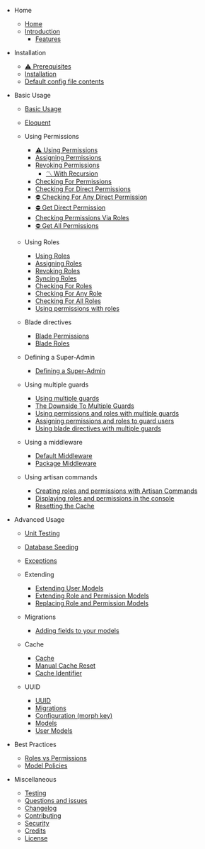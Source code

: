 * Home
    * [Home](/)
    * [Introduction](introduction.md)
        - [Features](introduction.md#features)

* Installation
    * [⚠️ Prerequisites](installation/prerequisites.md)
    * [Installation](installation/installation.md)
    * [Default config file contents](installation/default-config-file-contents.md)

* Basic Usage
    * [Basic Usage](basic-usage/basic-usage.md#basic-usage)
    * [Eloquent](basic-usage/eloquent.md)

    * Using Permissions
        * [⚠️ Using Permissions](basic-usage/using-permissions/using-permissions.md)
        * [Assigning Permissions](basic-usage/using-permissions/assigning-permissions.md)
        * [Revoking Permissions](basic-usage/using-permissions/revoking-permissions/revoking-permissions.md)
            * [〽️ With Recursion](basic-usage/using-permissions/revoking-permissions/with-recursion.md)
        * [Checking For Permissions](basic-usage/using-permissions/checking-for-permissions.md)
        * [Checking For Direct Permissions](basic-usage/using-permissions/checking-for-direct-permissions.md)
        * [⛔ Checking For Any Direct Permission](basic-usage/using-permissions/checking-for-any-direct-permission.md)
        * [⛔ Get Direct Permission](basic-usage/using-permissions/get-direct-permissions.md)
        * [Checking Permissions Via Roles](basic-usage/using-permissions/checking-permissions-via-roles.md)
        * [⛔ Get All Permissions](basic-usage/using-permissions/get-all-permissions.md)

    * Using Roles
        * [Using Roles](basic-usage/using-roles/using-roles.md)
        * [Assigning Roles](basic-usage/using-roles/assigning-roles.md)
        * [Revoking Roles](basic-usage/using-roles/revoking-roles.md)
        * [Syncing Roles](basic-usage/using-roles/syncing-roles.md)
        * [Checking For Roles](basic-usage/using-roles/checking-for-roles.md)
        * [Checking For Any Role](basic-usage/using-roles/checking-for-any-role.md)
        * [Checking For All Roles](basic-usage/using-roles/checking-for-all-roles.md)
        * [Using permissions with roles](basic-usage/using-roles/using-permissions-with-roles.md)

    * Blade directives
        * [Blade Permissions](basic-usage/blade-directives/blade-permissions.md)
        * [Blade Roles](basic-usage/blade-directives/blade-roles.md)

    * Defining a Super-Admin
        * [Defining a Super-Admin](basic-usage/defining-a-super-admin.md)

    * Using multiple guards
        * [Using multiple guards](basic-usage/using-multiple-guards.md)
        * [The Downside To Multiple Guards](basic-usage/using-multiple-guards/the-downside-to-multiple-guards.md)
        * [Using permissions and roles with multiple guards](basic-usage/using-multiple-guards/using-permissions-and-roles-with-multiple-guards.md)
        * [Assigning permissions and roles to guard users](basic-usage/using-multiple-guards/assigning-permissions-and-roles-to-guard-users.md)
        * [Using blade directives with multiple guards](basic-usage/using-multiple-guards/using-blade-directives-with-multiple-guards.md)

    * Using a middleware
        * [Default Middleware](basic-usage/using-a-middleware/default-middleware.md)
        * [Package Middleware](basic-usage/using-a-middleware/package-middleware.md)

    * Using artisan commands
        * [Creating roles and permissions with Artisan Commands](basic-usage/using-artisan-commands/creating-roles-and-permissions-with-artisan-commands.md)
        * [Displaying roles and permissions in the console](basic-usage/using-artisan-commands/displaying-roles-and-permissions-in-the-console.md)
        * [Resetting the Cache](basic-usage/using-artisan-commands/resetting-the-cache.md)

* Advanced Usage
    * [Unit Testing](advanced-usage/unit-testing.md)
    * [Database Seeding](advanced-usage/database-seeding.md)
    * [Exceptions](advanced-usage/exceptions.md)

    * Extending
        * [Extending User Models](advanced-usage/extending/extending-user-models.md)
        * [Extending Role and Permission Models](advanced-usage/extending/extending-role-and-permission-models.md)
        * [Replacing Role and Permission Models](advanced-usage/extending/replacing-role-and-permission-models.md)
        
    * Migrations
        * [Adding fields to your models](advanced-usage/migrations/adding-fields-to-your-models.md)

    * Cache
        * [Cache](advanced-usage/cache/cache.md)
        * [Manual Cache Reset](advanced-usage/cache/manual-cache-reset.md)
        * [Cache Identifier](advanced-usage/cache/cache-identifier.md)

    * UUID
        * [UUID](advanced-usage/uuid/uuid.md)
        * [Migrations](advanced-usage/uuid/uuid-migrations.md)
        * [Configuration (morph key)](advanced-usage/uuid/uuid-configuration.md)
        * [Models](advanced-usage/uuid/uuid-models.md)
        * [User Models](advanced-usage/uuid/uuid-user-models.md)

* Best Practices
    * [Roles vs Permissions](best-practices/roles-vs-permissions.md)
    * [Model Policies](best-practices/model-policies.md)

* Miscellaneous
    - [Testing](miscellaneous.md#testing)
    - [Questions and issues](miscellaneous.md#questions-and-issues)
    - [Changelog](miscellaneous.md#changelog)
    - [Contributing](miscellaneous.md#contributing)
    - [Security](miscellaneous.md#security)
    - [Credits](miscellaneous.md#credits)
    - [License](miscellaneous.md#license)
